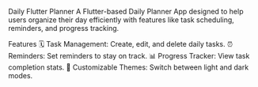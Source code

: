 Daily Flutter Planner
A Flutter-based Daily Planner App designed to help users organize their day efficiently with features like task scheduling, reminders, and progress tracking.

Features
🗓️ Task Management: Create, edit, and delete daily tasks.
⏰ Reminders: Set reminders to stay on track.
📊 Progress Tracker: View task completion stats.
🎨 Customizable Themes: Switch between light and dark modes.
